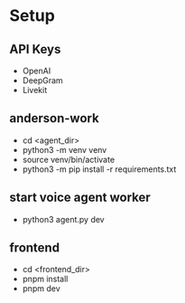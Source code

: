
# Setup
## API Keys
- OpenAI
- DeepGram
- Livekit
## anderson-work
- cd <agent_dir>
- python3 -m venv venv
- source venv/bin/activate
- python3 -m pip install -r requirements.txt
## start voice agent worker
- python3 agent.py dev

## frontend
- cd <frontend_dir>
- pnpm install
- pnpm dev